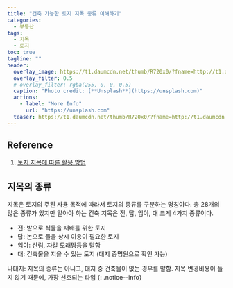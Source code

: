 ```yaml
---
title: "건축 가능한 토지 지목 종류 이해하기"
categories:
  - 부동산
tags:
  - 지목
  - 토지
toc: true
tagline: ""
header:
  overlay_image: https://t1.daumcdn.net/thumb/R720x0/?fname=http://t1.daumcdn.net/brunch/service/user/3xR/image/kAumR8L62A5Va7-63budXTKMkpc.JPG
  overlay_filter: 0.5
  # overlay_filter: rgba(255, 0, 0, 0.5)
  caption: "Photo credit: [**Unsplash**](https://unsplash.com)"
  actions:
    - label: "More Info"
      url: "https://unsplash.com"
  teaser: https://t1.daumcdn.net/thumb/R720x0/?fname=http://t1.daumcdn.net/brunch/service/user/3xR/image/kAumR8L62A5Va7-63budXTKMkpc.JPG
---
```


## Reference 
1. [토지 지목에 따른 활용 방법](https://blog.naver.com/PostView.nhn?blogId=airvil&logNo=221931722416&categoryNo=12&parentCategoryNo=0&viewDate=&currentPage=1&postListTopCurrentPage=&from=thumbnailList&userTopListOpen=true&userTopListCount=30&userTopListManageOpen=false&userTopListCurrentPage=1)

## 지목의 종류

지목은 토지의 주된 사용 목적에 따라서 토지의 종류를 구분하는 명칭이다.
총 28개의 많은 종류가 있지만 알아야 하는 건축 지목은 전, 답, 임야, 대 크게 4가지 종류이다.

* 전: 밭으로 식물을 재배를 위한 토지
* 답: 논으로 물을 상시 이용이 필요한 토지
* 임야: 산림, 자갈 모래땅등을 말함
* 대: 건축물을 지을 수 있는 토지 (대지 증명원으로 확인 가능)

나대지: 지목의 종류는 아니고, 대지 중 건축물이 없는 경우를 말함. 지목 변경비용이 들지 않기 때문에, 가장 선호되는 타입
{: .notice--info}
  

